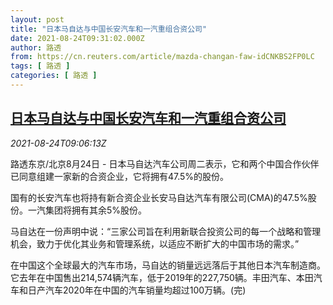 ```yaml
---
layout: post
title: "日本马自达与中国长安汽车和一汽重组合资公司"
date: 2021-08-24T09:31:02.000Z
author: 路透
from: https://cn.reuters.com/article/mazda-changan-faw-idCNKBS2FP0LC
tags: [ 路透 ]
categories: [ 路透 ]
---
```

<!--1629797462000-->
[日本马自达与中国长安汽车和一汽重组合资公司](https://cn.reuters.com/article/mazda-changan-faw-idCNKBS2FP0LC)
------

<div>
<div><i>2021-08-24T09:06:13Z</i></div><p>路透东京/北京8月24日 - 日本马自达汽车公司周二表示，它和两个中国合作伙伴已同意组建一家新的合资企业，它将拥有47.5%的股份。</p><p>国有的长安汽车也将持有新合资企业长安马自达汽车有限公司(CMA)的47.5%股份。一汽集团将拥有其余5%股份。</p><p>马自达在一份声明中说：“三家公司旨在利用新联合投资公司的每一个战略和管理机会，致力于优化其业务和管理系统，以适应不断扩大的中国市场的需求。”</p><p>在中国这个全球最大的汽车市场，马自达的销量远远落后于其他日本汽车制造商。它去年在中国售出214,574辆汽车，低于2019年的227,750辆。丰田汽车、本田汽车和日产汽车2020年在中国的汽车销量均超过100万辆。(完)</p>
</div>
